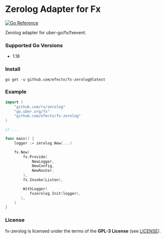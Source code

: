 # Zerolog Adapter for Fx

[![Go Reference](https://pkg.go.dev/badge/github.com/efectn/fx-zerolog.svg)](https://pkg.go.dev/github.com/efectn/fx-zerolog)

Zerolog adapter for uber-go/fx/fxevent. 

### Supported Go Versions
- 1.18

### Install

```shell
go get -u github.com/efectn/fx-zerolog@latest
```

### Example
```go
import (
    "github.com/rs/zerolog"
    "go.uber.org/fx"
    "github.com/efectn/fx-zerolog"
)

// ...

func main() {
    logger := zerolog.New(...)

    fx.New(
    	fx.Provide(
    		NewLogger,
    		NewConfig,
    		NewRouter,
    	),
    	fx.Invoke(Listen),

    	WithLogger(
           fxzerolog.Init(logger),
       ),
    )
}
```

### License

fx-zerolog is licensed under the terms of the **GPL-3 License** (see [LICENSE](LICENSE)).
